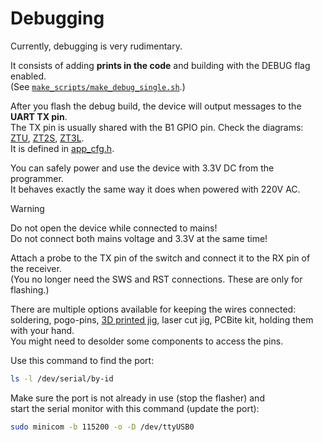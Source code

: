 # Debugging

[ZTU]: https://developer.tuya.com/en/docs/iot/ztu-module-datasheet?id=Ka45nl4ywgabp
[ZT2S]: https://developer.tuya.com/en/docs/iot/zt2s-module-datasheet?id=Kas9gdtath9p0
[ZT3L]: https://developer.tuya.com/en/docs/iot/zt3l-module-datasheet?id=Ka438n1j8nuvu
[3D_model]: https://www.printables.com/model/763948-tuya-cbu-flashing-jig


Currently, debugging is very rudimentary.  

It consists of adding **prints in the code** and building with the DEBUG flag enabled.  
(See [`make_scripts/make_debug_single.sh`](/make_scripts/make_debug_single.sh).)  

After you flash the debug build, the device will output messages to the **UART TX pin**.  
The TX pin is usually shared with the B1 GPIO pin. Check the diagrams: [ZTU], [ZT2S], [ZT3L].  
It is defined in [app_cfg.h](/src/app_cfg.h).  

You can safely power and use the device with 3.3V DC from the programmer.  
It behaves exactly the same way it does when powered with 220V AC.

> [!WARNING]  
> Do not open the device while connected to mains!  
> Do not connect both mains voltage and 3.3V at the same time!  

Attach a probe to the TX pin of the switch and connect it to the RX pin of the receiver.  
(You no longer need the SWS and RST connections. These are only for flashing.)  

There are multiple options available for keeping the wires connected:  
soldering, pogo-pins, [3D printed jig][3D_model], laser cut jig, PCBite kit, holding them with your hand.  
You might need to desolder some components to access the pins.

Use this command to find the port:

```bash
ls -l /dev/serial/by-id
```

Make sure the port is not already in use (stop the flasher) and  
start the serial monitor with this command (update the port):

```bash
sudo minicom -b 115200 -o -D /dev/ttyUSB0
```